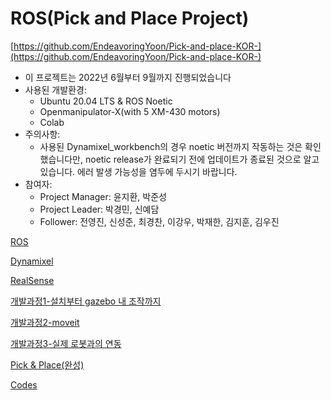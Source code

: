 # ROS(Pick and Place Project)

[https://github.com/EndeavoringYoon/Pick-and-place-KOR-](https://github.com/EndeavoringYoon/Pick-and-place-KOR-)

- 이 프로젝트는 2022년 6월부터 9월까지 진행되었습니다
- 사용된 개발환경:
    - Ubuntu 20.04 LTS & ROS Noetic
    - Openmanipulator-X(with 5 XM-430 motors)
    - Colab
- 주의사항:
    - 사용된 Dynamixel_workbench의 경우 noetic 버전까지 작동하는 것은 확인했습니다만, noetic release가 완료되기 전에 업데이트가 종료된 것으로 알고 있습니다. 에러 발생 가능성을 염두에 두시기 바랍니다.
- 참여자:
    - Project Manager: 윤지환, 박준성
    - Project Leader: 박경민, 신예담
    - Follower: 전영진, 신성준, 최경찬, 이강우, 박재한, 김지훈, 김우진

[ROS](ROS(Pick%20and%20Place%20Project)/ROS.md)

[Dynamixel](ROS(Pick%20and%20Place%20Project)/Dynamixel.md)

[RealSense](ROS(Pick%20and%20Place%20Project)/RealSense.md)

[개발과정1-설치부터 gazebo 내 조작까지](ROS(Pick%20and%20Place%20Project)/%E1%84%80%E1%85%A2%E1%84%87%E1%85%A1%E1%86%AF%E1%84%80%E1%85%AA%E1%84%8C%E1%85%A5%E1%86%BC1-%E1%84%89%E1%85%A5%E1%86%AF%E1%84%8E%E1%85%B5%E1%84%87%E1%85%AE%E1%84%90%E1%85%A5%20gazebo%20%E1%84%82%E1%85%A2%20%E1%84%8C%E1%85%A9%E1%84%8C%E1%85%A1%E1%86%A8%E1%84%81%E1%85%A1%E1%84%8C%E1%85%B5.md)

[개발과정2-moveit](ROS(Pick%20and%20Place%20Project)%2066cae28ef9a54e41b45efe33acd53217/%E1%84%80%E1%85%A2%E1%84%87%E1%85%A1%E1%86%AF%E1%84%80%E1%85%AA%E1%84%8C%E1%85%A5%E1%86%BC2-moveit.md)

[개발과정3-실제 로봇과의 연동](ROS(Pick%20and%20Place%20Project)%2066cae28ef9a54e41b45efe33acd53217/%E1%84%80%E1%85%A2%E1%84%87%E1%85%A1%E1%86%AF%E1%84%80%E1%85%AA%E1%84%8C%E1%85%A5%E1%86%BC3-%E1%84%89%E1%85%B5%E1%86%AF%E1%84%8C%E1%85%A6%20%E1%84%85%E1%85%A9%E1%84%87%E1%85%A9%E1%86%BA%E1%84%80%E1%85%AA%E1%84%8B%E1%85%B4%20%E1%84%8B%E1%85%A7%E1%86%AB%E1%84%83%E1%85%A9%E1%86%BC.md)

[Pick & Place(완성)](ROS(Pick%20and%20Place%20Project)%2066cae28ef9a54e41b45efe33acd53217/Pick%20&%20Place(%E1%84%8B%E1%85%AA%E1%86%AB%E1%84%89%E1%85%A5%E1%86%BC).md)

[Codes](ROS(Pick%20and%20Place%20Project)%2066cae28ef9a54e41b45efe33acd53217/Codes.md)